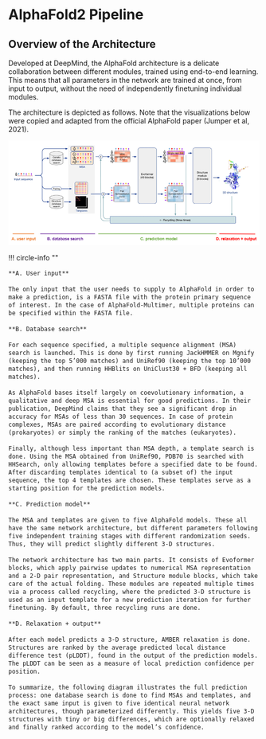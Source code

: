 # AlphaFold2 Pipeline

## Overview of the Architecture

Developed at DeepMind, the AlphaFold architecture is a delicate collaboration between different modules, trained using end-to-end learning. This means that all parameters in the network are trained at once, from input to output, without the need of independently finetuning individual modules.

The architecture is depicted as follows. Note that the visualizations below were copied and adapted from the official AlphaFold paper (Jumper et al, 2021).

![image](./nesi_images/architecture.png)

!!! circle-info ""

    **A. User input**
    
    The only input that the user needs to supply to AlphaFold in order to make a prediction, is a FASTA file with the protein primary sequence of interest. In the case of AlphaFold-Multimer, multiple proteins can be specified within the FASTA file.
    
    **B. Database search**
    
    For each sequence specified, a multiple sequence alignment (MSA) search is launched. This is done by first running JackHMMER on Mgnify (keeping the top 5’000 matches) and UniRef90 (keeping the top 10’000 matches), and then running HHBlits on UniClust30 + BFD (keeping all matches). 
    
    As AlphaFold bases itself largely on coevolutionary information, a qualitative and deep MSA is essential for good predictions. In their publication, DeepMind claims that they see a significant drop in accuracy for MSAs of less than 30 sequences. In case of protein complexes, MSAs are paired according to evolutionary distance (prokaryotes) or simply the ranking of the matches (eukaryotes).
    
    Finally, although less important than MSA depth, a template search is done. Using the MSA obtained from UniRef90, PDB70 is searched with HHSearch, only allowing templates before a specified date to be found. After discarding templates identical to (a subset of) the input sequence, the top 4 templates are chosen. These templates serve as a starting position for the prediction models.
    
    **C. Prediction model**
    
    The MSA and templates are given to five AlphaFold models. These all have the same network architecture, but different parameters following five independent training stages with different randomization seeds. Thus, they will predict slightly different 3-D structures. 
    
    The network architecture has two main parts. It consists of Evoformer blocks, which apply pairwise updates to numerical MSA representation and a 2-D pair representation, and Structure module blocks, which take care of the actual folding. These modules are repeated multiple times via a process called recycling, where the predicted 3-D structure is used as an input template for a new prediction iteration for further finetuning. By default, three recycling runs are done.
    
    **D. Relaxation + output**
    
    After each model predicts a 3-D structure, AMBER relaxation is done. Structures are ranked by the average predicted local distance difference test (pLDDT), found in the output of the prediction models. The pLDDT can be seen as a measure of local prediction confidence per position.
    
    To summarize, the following diagram illustrates the full prediction process: one database search is done to find MSAs and templates, and the exact same input is given to five identical neural network architectures, though parameterized differently. This yields five 3-D structures with tiny or big differences, which are optionally relaxed and finally ranked according to the model’s confidence.